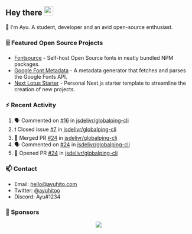 ## Hey there <img src="https://media.giphy.com/media/hvRJCLFzcasrR4ia7z/giphy.gif" width="25" height="25">

📝 I'm Ayu. A student, developer and an avid open-source enthusiast.

### 🗄 Featured Open Source Projects

- [Fontsource](https://github.com/fontsource/fontsource) - Self-host Open Source fonts in neatly bundled NPM packages.
- [Google Font Metadata](https://github.com/fontsource/google-font-metadata) - A metadata generator that fetches and parses the Google Fonts API.
- [Next Lotus Starter](https://github.com/DecliningLotus/next-lotus-starter) - Personal Next.js starter template to streamline the creation of new projects.

### ⚡ Recent Activity

<!--START_SECTION:activity-->

1. 🗣 Commented on [#16](https://github.com/jsdelivr/globalping-cli/issues/16) in [jsdelivr/globalping-cli](https://github.com/jsdelivr/globalping-cli)
2. ❗️ Closed issue [#7](https://github.com/jsdelivr/globalping-cli/issues/7) in [jsdelivr/globalping-cli](https://github.com/jsdelivr/globalping-cli)
3. 🎉 Merged PR [#24](https://github.com/jsdelivr/globalping-cli/pull/24) in [jsdelivr/globalping-cli](https://github.com/jsdelivr/globalping-cli)
4. 🗣 Commented on [#24](https://github.com/jsdelivr/globalping-cli/issues/24) in [jsdelivr/globalping-cli](https://github.com/jsdelivr/globalping-cli)
5. 💪 Opened PR [#24](https://github.com/jsdelivr/globalping-cli/pull/24) in [jsdelivr/globalping-cli](https://github.com/jsdelivr/globalping-cli)
<!--END_SECTION:activity-->

### 📫 Contact

- Email: hello@ayuhito.com
- Twitter: [@ayuhitoo](https://twitter.com/ayuhitoo)
- Discord: Ayu#1234


### :sparkling_heart: Sponsors

<p align="center">
  <a href="https://cdn.jsdelivr.net/gh/ayuhito/ayuhito/sponsors.svg">
    <img src='https://cdn.jsdelivr.net/gh/ayuhito/ayuhito/sponsors.svg'/>
  </a>
</p>